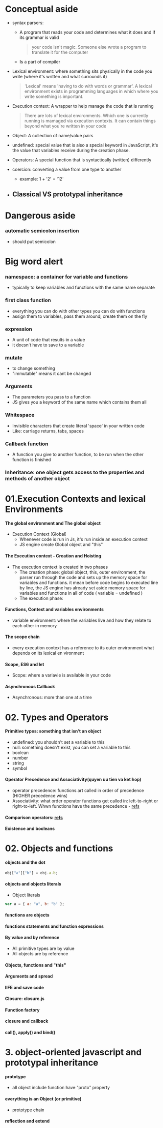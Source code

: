# Conceptual aside

- syntax parsers:

  - A program that reads your code and determines what it does and if its grammar is valid
    > your code isn't magic. Someone else wrote a program to translate it for the computer
  - Is a part of compiler

- Lexical environment: where something sits physically in the code you write (where it's written and what surrounds it)

  > 'Lexical' means 'having to do with words or grammar'. A lexical environment exists in programming languages in which where you write something is important.

- Execution context: A wrapper to help manage the code that is running

  > There are lots of lexical environments. Which one is currently running is mamaged via execution contexts. It can contain things beyond what you're written in your code

- Object: A collection of name/value pairs
- undefined: special value that is also a special keyword in JavaScript, it's the value that variables receive during the creation phase.
- Operators: A special function that is syntactically (written) differently
- coercion: converting a value from one type to another
  - example: 1 + '2' = '12'
- ## Classical VS prototypal inheritance

# Dangerous aside

### automatic semicolon insertion

- should put semicolon

# Big word alert

### namespace: a container for variable and functions

- typically to keep variables and functions with the same name separate

### first class function

- everything you can do with other types you can do with functions
- assign them to variables, pass them around, create them on the fly

### expression

- A unit of code that results in a value
- it doesn't have to save to a variable

### mutate

- to change something
- "immutable" means it cant be changed

### Arguments

- The parameters you pass to a function
- JS gives you a keyword of the same name which contains them all

### Whitespace

- Invisible characters that create literal 'space' in your written code
- Like: carriage returns, tabs, spaces

### Callback function

- A function you give to another function, to be run when the other function is finished

### Inheritance: one object gets access to the properties and methods of another object

# 01.Execution Contexts and lexical Environments

#### The global environment and The global object

- Execution Context (Global)
  - Whenever code is run in Js, it's run inside an execution context
  - JS engine create Global object and "this"

#### The Execution context - Creation and Hoisting

- The execution context is created in two phases
  - The creation phase: global object, this, outer environment, the parser run through the code and sets up the memory space for variables and functions. it mean before code begins to executed line by line, the JS engine has already set aside memory space for variables and functions in all of code ( variable = undefined )
  - The execution phase:

#### Functions, Context and variables environments

- variable environment: where the variables live and how they relate to each other in memory

#### The scope chain

- every execution context has a reference to its outer environment what depends on its lexical en vironment

#### Scope, ES6 and let

- Scope: where a variavle is available in your code

#### Asynchronous Callback

- Asynchronous: more than one at a time

# 02. Types and Operators

#### Primitive types: something that isn't an object

- undefined: you shouldn't set a variable to this
- null: something doesn't exist, you can set a variable to this
- boolean
- number
- string
- symbol

#### Operator Precedence and Associativity(quyen uu tien va ket hop)

- operator precedence: functions art called in order of precedence (HIGHER precedence wins)
- Associativity: what order operator functions get called in: left-to-right or right-to-left. Whwn functions have the same precedence - [refs](https://developer.mozilla.org/en-US/docs/Web/JavaScript/Reference/Operators/Operator_Precedence)

#### Comparison operators: [refs](https://developer.mozilla.org/en-US/docs/Web/JavaScript/Equality_comparisons_and_sameness)

#### Existence and booleans

# 02. Objects and functions

#### objects and the dot

```javascript
obj["a"]["b"] = obj.a.b;
```

#### objects and objects literals

- Object literals

```javascript
var a = { a: "a", b: "b" };
```

#### functions are objects

#### functions statements and function expressions

#### By value and by reference

- All primitive types are by value
- All objects are by reference

#### Objects, functions and "this"

#### Arguments and spread

#### IIFE and save code

#### Closure: closure.js

#### Function factory

#### closure and callback

#### call(), apply() and bind()

# 3. object-oriented javascript and prototypal inheritance

#### prototype

- all object include function have "proto" property

#### everything is an Object (or primitive)

- prototype chain

#### reflection and extend
